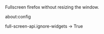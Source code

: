 Fullscreen firefox without resizing the window.

about:config

full-screen-api.ignore-widgets -> True
